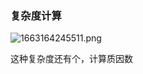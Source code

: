 ### 复杂度计算
![1663164245511.png](https://oss.zaqbest.com/images/2022/09/14/6321df582d85b.png)

这种复杂度还有个，计算质因数